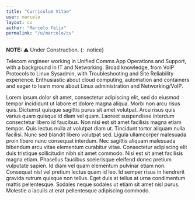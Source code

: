 ```yaml
---
title: "Curriculum Vitae"
user: marcelo
layout: cv
author: "Marcelo Felix"
permalink: "/u/marcelo/cv"
---
```


**NOTE:** :warning: Under Construction.
{: .notice}


Telecom engineer working in Unified Comms App Operations and Support, with a background in IT and Networking.
Broad knowledge, from VoIP Protocols to Linux Sysadmin, with Troubleshooting and Site Reliability experience.
Enthusiastic about cloud computing, automation and containers and eager to learn more about Linux administration and Networking/VoIP.

Lorem ipsum dolor sit amet, consectetur adipiscing elit, sed do eiusmod tempor incididunt ut labore et dolore magna aliqua. Morbi non arcu risus quis. Dictumst quisque sagittis purus sit amet volutpat. Arcu risus quis varius quam quisque id diam vel quam. Laoreet suspendisse interdum consectetur libero id faucibus. Non nisi est sit amet facilisis magna etiam tempor. Quis lectus nulla at volutpat diam ut. Tincidunt tortor aliquam nulla facilisi. Nunc sed blandit libero volutpat sed. Ligula ullamcorper malesuada proin libero nunc consequat interdum. Nec sagittis aliquam malesuada bibendum arcu vitae elementum curabitur vitae. Consectetur adipiscing elit duis tristique sollicitudin nibh sit amet commodo. Nisi est sit amet facilisis magna etiam. Phasellus faucibus scelerisque eleifend donec pretium vulputate sapien. Id diam vel quam elementum pulvinar etiam non. Consequat nisl vel pretium lectus quam id leo. Id semper risus in hendrerit gravida rutrum quisque non tellus. Eget duis at tellus at urna condimentum mattis pellentesque. Sodales neque sodales ut etiam sit amet nisl purus. Molestie a iaculis at erat pellentesque adipiscing commodo.
